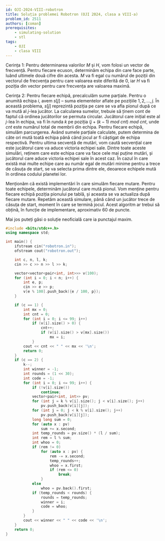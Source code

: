```yaml
---
id: OJI-2024-VIII-robotron
title: Soluția problemei Robotron (OJI 2024, clasa a VIII-a)
problem_id: 2511
authors: [coman]
prerequisites:
    - simulating-solution
    - stl
tags:
    - OJI
    - clasa VIII
---
```


Cerința 1: Pentru determinarea valorilor $M$ și $H$, vom folosi un vector de
frecvență. Pentru fiecare ecuson, determinăm echipa din care face parte, luând
ultimele două cifre din acesta. $M$ va fi egal cu numărul de poziții din
vectorul de frecvența pentru care valoarea este diferită de 0, iar $H$ va fi
poziția din vector pentru care frecvența are valoarea maximă.

Cerința 2: Pentru fiecare echipă, precalculăm sume parțiale. Pentru o anumită
echipa $i$, avem $s[j]$ – suma elementelor aflate pe pozițiile $1, 2, \dots, j$.
În această problema, $s[j]$ reprezintă poziția pe care se va afla pionul după ce
va mută al $j$-lea jucător. La calcularea sumelor, trebuie să ținem cont de
faptul că ordinea jucătorilor se permuta circular. Jucătorul care inițial este
al $j$-lea în echipa, va fi în runda $k$ pe poziția $(j + (k − 1) \ mod \ cnt) \
mod \ cnt$, unde $cnt$ este numărul total de membrii din echipa. Pentru fiecare
echipă, simulăm parcurgerea. Având sumele parțiale calculate, putem determina de
câte ori mută toată echipa până când jocul ar fi câștigat de echipa respectivă.
Pentru ultima secvență de mutări, vom caută secvențial care este jucătorul care
va aduce victoria echipei sale. Dintre toate aceste simulări, reținem care este
echipa care va face cele mai puține mutări, și jucătorul care aduce victoria
echipei sale în acest caz. În cazul în care există mai multe echipe care au
număr egal de mutări minime pentru a trece de căsuța de start, se va selecta
prima dintre ele, deoarece echipele mută în ordinea codului planetei lor.

Menționăm că există implementări în care simulăm fiecare mutare. Pentru toate
echipele, determinăm jucătorul care mută pionul. Vom menține pentru fiecare
echipă poziția pionului pe tablă, și aceasta se va actualiza după fiecare
mutare. Repetăm această simulare, până când un jucător trece de căsuța de start,
moment în care se termină jocul. Acest algoritm ar trebui să obțină, în funcție
de implementare, aproximativ 60 de puncte.

Mai jos puteți găsi o soluție neoficială care ia punctajul maxim.

```cpp
#include <bits/stdc++.h>
using namespace std;

int main() {
    ifstream cin("robotron.in");
    ofstream cout("robotron.out");

    int c, n, l, k;
    cin >> c >> n >> l >> k;

    vector<vector<pair<int, int>>> v(100);
    for (int i = 0; i < n; i++) {
        int e, p;
        cin >> e >> p;
        v[e % 100].push_back({e / 100, p});
    }

    if (c == 1) {
        int mx = 0;
        int cnt = 0;
        for (int i = 0; i <= 99; i++)
            if (v[i].size() > 0) {
                cnt++;
                if (v[i].size() > v[mx].size())
                    mx = i;
            }
        cout << cnt << " " << mx << '\n';
        return 0;
    }
    if (c == 2) {
        k--;
        int winner = -1;
        int rounds = (1 << 30);
        int code = -1;
        for (int i = 0; i <= 99; i++) {
            if (!v[i].size())
                continue;
            vector<pair<int, int>> pv;
            for (int j = k % v[i].size(); j < v[i].size(); j++)
                pv.push_back(v[i][j]);
            for (int j = 0; j < k % v[i].size(); j++)
                pv.push_back(v[i][j]);
            long long sum = 0;
            for (auto x : pv)
                sum += x.second;
            int temp_rounds = pv.size() * (l / sum);
            int rem = l % sum;
            int whoo = 0;
            if (rem != 0)
                for (auto x : pv) {
                    rem -= x.second;
                    temp_rounds++;
                    whoo = x.first;
                    if (rem <= 0)
                        break;
                }
            else
                whoo = pv.back().first;
            if (temp_rounds < rounds) {
                rounds = temp_rounds;
                winner = i;
                code = whoo;
            }
        }
        cout << winner << " " << code << '\n';
    }
    return 0;
}
```
